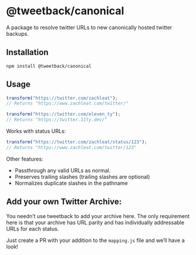 # @tweetback/canonical

A package to resolve twitter URLs to new canonically hosted twitter backups.

## Installation

```
npm install @tweetback/canonical
```

## Usage

```js
transform("https://twitter.com/zachleat");
// Returns "https://www.zachleat.com/twitter/"

transform("https://twitter.com/eleven_ty");
// Returns "https://twitter.11ty.dev/"
```

Works with status URLs:

```js
transform("https://twitter.com/zachleat/status/123");
// Returns "https://www.zachleat.com/twitter/123"
```

Other features:

* Passthrough any valid URLs as normal.
* Preserves trailing slashes (trailing slashes are optional)
* Normalizes duplicate slashes in the pathname

## Add your own Twitter Archive:

You needn’t use tweetback to add your archive here. The only requirement here is that your archive has URL parity and has individually addressable URLs for each status.

Just create a PR with your addition to the `mapping.js` file and we’ll have a look!